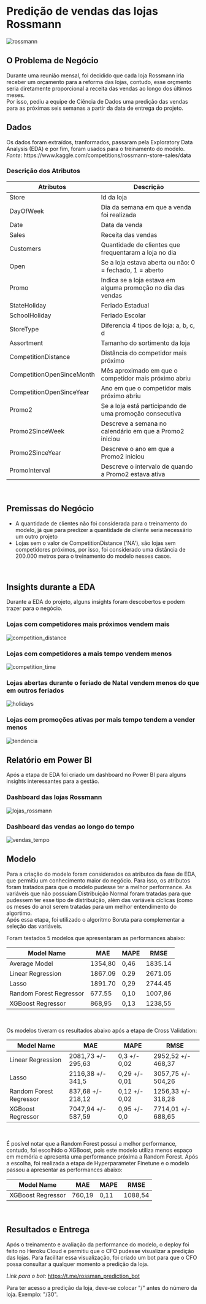 # <h1>Predição de vendas das lojas Rossmann</h1>
![rossmann](https://user-images.githubusercontent.com/101605197/201553326-c854f2e0-8c6d-481e-b6c6-9545dfb79f0f.jpg)
</br>
<h2>O Problema de Negócio</h2>
Durante uma reunião mensal, foi decidido que cada loja Rossmann iria receber um orçamento para a reforma das lojas, contudo, esse orçmento seria diretamente proporcional a receita das vendas ao longo dos últimos meses.</br>
Por isso, pediu a equipe de Ciência de Dados uma predição das vendas para as próximas seis semanas a partir da data de entrega do projeto.
</br>
<h2>Dados</h2>
Os dados foram extraídos, tranformados, passaram pela Exploratory Data Analysis (EDA) e por fim, foram usados para o treinamento do modelo.
</br>
<i>Fonte</i>: https://www.kaggle.com/competitions/rossmann-store-sales/data
<h3>Descrição dos Atributos</h3>

|  Atributos | Descrição  |
|---|---|
| Store | Id da loja  |
| DayOfWeek  | Dia da semana em que a venda foi realizada |
| Date  | Data da venda  |
| Sales  |  Receita das vendas |
|  Customers |  Quantidade de clientes que frequentaram a loja no dia |
|  Open |  Se a loja estava aberta ou não: 0 = fechado, 1 = aberto |
|  Promo | Indica se a loja estava em alguma promoção no dia das vendas  |
|  StateHoliday |  Feriado Estadual |
|  SchoolHoliday |  Feriado Escolar |
| StoreType  |  Diferencia 4 tipos de loja: a, b, c, d  |
|  Assortment |  Tamanho do sortimento da loja |
|  CompetitionDistance |  Distância do competidor mais próximo |
| CompetitionOpenSinceMonth  |  Mês aproximado em que o competidor mais próximo abriu |
| CompetitionOpenSinceYear  | Ano em que o competidor mais próximo abriu  |
| Promo2  | Se a loja está participando de uma promoção consecutiva  |
| Promo2SinceWeek  | Descreve a semana no calendário em que a Promo2 iniciou  |
| Promo2SinceYear  |  Descreve o ano em que a Promo2 iniciou |
|  PromoInterval |  Descreve o intervalo de quando a Promo2 estava ativa |

</br>
<h2>Premissas do Negócio</h2>
<ul>
  <li>A quantidade de clientes não foi considerada para o treinamento do modelo, já que para predizer a quantidade de cliente seria necessário um outro projeto</li>
  <li>Lojas sem o valor de CompetitionDistance ('NA'), são lojas sem competidores próximos, por isso, foi considerado uma distância de 200.000 metros para o treinamento do modelo nesses casos.</li>
</ul>
</br>
<h2>Insights durante a EDA</h2>

Durante a EDA do projeto, alguns insights foram descobertos e podem trazer para o negócio.
</br>
<h3>Lojas com competidores mais próximos vendem mais</h3>

![competition_distance](https://user-images.githubusercontent.com/101605197/201554941-32084751-f7c8-42f3-9417-de3bf144d565.png)
</br>


<h3>Lojas com competidores a mais tempo vendem menos</h3>

![competition_time](https://user-images.githubusercontent.com/101605197/201555007-fe662a74-8cb1-4b6e-8871-edf8e59783ca.png)
</br>


<h3>Lojas abertas durante o feriado de Natal vendem menos do que em outros feriados</h3>

![holidays](https://user-images.githubusercontent.com/101605197/201555069-4fd4a653-fb75-4ce2-9f97-72bf7f35dd97.png)
</br>


<h3>Lojas com promoções ativas por mais tempo tendem a vender menos</h3>

![tendencia](https://user-images.githubusercontent.com/101605197/201555202-b4641f04-0c39-4663-9210-741d54c0ba96.png)
</br>

<h2>Relatório em Power BI</h2>
Após a etapa de EDA foi criado um dashboard no Power BI para alguns insights interessantes para a gestão.

<h3>Dashboard das lojas Rossmann</h3>

![lojas_rossmann](https://user-images.githubusercontent.com/101605197/210293743-4fe5e4bf-eaeb-48a6-b00a-fc3082c046d4.png)
</br>

<h3>Dashboard das vendas ao longo do tempo</h3>

![vendas_tempo](https://user-images.githubusercontent.com/101605197/210293965-45ccf46d-310c-4dc2-93c9-fe285443f368.png)
</br>

<h2>Modelo</h2>
Para a criação do modelo foram considerados os atributos da fase de EDA, que permitiu um conhecimento maior do negócio. Para isso, os atributos foram tratados para que o modelo pudesse ter a melhor performance.
As variáveis que não possuiam Distribuição Normal foram tratadas para que pudessem ter esse tipo de distribuição, além das variáveis cíclicas (como os meses do ano) serem tratadas para um melhor entendimento do algortimo.
</br>
Após essa etapa, foi utilizado o algoritmo Boruta para complementar a seleção das variáveis.
</br>

Foram testados 5 modelos que apresentaram as performances abaixo:


| Model Name  | MAE  | MAPE  | RMSE  |
|---|---|---|---|
| Average Model	  |  1354,80 | 0,46  | 1835.14  |
| Linear Regression  |  1867.09 |  0.29 | 2671.05  |
|  Lasso | 1891.70  | 0,29  |  2744.45 |
|  Random Forest Regressor | 677.55  | 0,10  | 1007,86  |
|  XGBoost Regressor | 868,95  | 0,13  | 1238,55  |
</br>

Os modelos tiveram os resultados abaixo após a etapa de Cross Validation:


| Model Name  | MAE  | MAPE  | RMSE  |
|---|---|---|---|
| Linear Regression  | 2081,73 +/- 295,63  | 0,3 +/- 0,02  |  2952,52 +/- 468,37 |
|  Lasso | 2116,38 +/- 341,5 | 0,29 +/- 0,01  | 3057,75 +/- 504,26  |
|  Random Forest Regressor |  837,68 +/- 218,12 | 0,12 +/- 0,02  | 1256,33 +/- 318,28 |
| XGBoost Regressor |  7047,94 +/- 587,59 | 0,95 +/- 0,0  | 7714,01 +/- 688,65 |
</br>

É posível notar que a Random Forest possui a melhor performance, contudo, foi escolhido o XGBoost, pois este modelo utiliza menos espaço em memória e apresenta uma performance próxima a Random Forest.
Após a escolha, foi realizada a etapa de Hyperparameter Finetune e o modelo passou a apresentar as performances abaixo:
</br>

| Model Name  | MAE  | MAPE  | RMSE  |
|---|---|---|---|
| XGBoost Regressor | 760,19 | 0,11 | 1088,54 |

</br>
<h2>Resultados e Entrega</h2>
Após o treinamento e avaliação da performance do modelo, o deploy foi feito no Heroku Cloud e permitiu que o CFO pudesse visualizar a predição das lojas.
Para facilitar essa visualização, foi criado um bot para que o CFO possa consultar a qualquer momento a predição da loja.
</br>

<i>Link para o bot</i>: https://t.me/rossman_prediction_bot
</br>

Para ter acesso a predição da loja, deve-se colocar "/" antes do número da loja. Exemplo: "/30".
